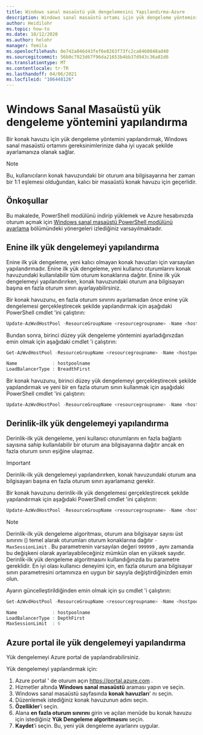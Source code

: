 ```yaml
---
title: Windows sanal masaüstü yük dengelemesini Yapılandırma-Azure
description: Windows sanal masaüstü ortamı için yük dengeleme yöntemini yapılandırma.
author: Heidilohr
ms.topic: how-to
ms.date: 10/12/2020
ms.author: helohr
manager: femila
ms.openlocfilehash: 0e742a046d43fef6e8263f73fc2ca8460848ad40
ms.sourcegitcommit: 56b0c7923d67f96da21653b4bb37d943c36a81d6
ms.translationtype: MT
ms.contentlocale: tr-TR
ms.lasthandoff: 04/06/2021
ms.locfileid: "106448126"
---
```

# <a name="configure-the-windows-virtual-desktop-load-balancing-method"></a>Windows Sanal Masaüstü yük dengeleme yöntemini yapılandırma

Bir konak havuzu için yük dengeleme yöntemini yapılandırmak, Windows sanal masaüstü ortamını gereksinimlerinize daha iyi uyacak şekilde ayarlamanıza olanak sağlar.

>[!NOTE]
> Bu, kullanıcıların konak havuzundaki bir oturum ana bilgisayarına her zaman bir 1:1 eşlemesi olduğundan, kalıcı bir masaüstü konak havuzu için geçerlidir.

## <a name="prerequisites"></a>Önkoşullar

Bu makalede, PowerShell modülünü indirip yüklemek ve Azure hesabınızda oturum açmak için [Windows sanal masaüstü PowerShell modülünü ayarlama](powershell-module.md) bölümündeki yönergeleri izlediğiniz varsayılmaktadır.

## <a name="configure-breadth-first-load-balancing"></a>Enine ilk yük dengelemeyi yapılandırma

Enine ilk yük dengeleme, yeni kalıcı olmayan konak havuzları için varsayılan yapılandırmadır. Enine ilk yük dengeleme, yeni kullanıcı oturumlarını konak havuzundaki kullanılabilir tüm oturum konaklarına dağıtır. Enine ilk yük dengelemeyi yapılandırırken, konak havuzundaki oturum ana bilgisayarı başına en fazla oturum sınırı ayarlayabilirsiniz.

Bir konak havuzunu, en fazla oturum sınırını ayarlamadan önce enine yük dengelemesi gerçekleştirecek şekilde yapılandırmak için aşağıdaki PowerShell cmdlet 'ini çalıştırın:

```powershell
Update-AzWvdHostPool -ResourceGroupName <resourcegroupname> -Name <hostpoolname> -LoadBalancerType 'BreadthFirst'
```

Bundan sonra, birinci düzey yük dengeleme yöntemini ayarladığınızdan emin olmak için aşağıdaki cmdlet 'i çalıştırın:

```powershell
Get-AzWvdHostPool -ResourceGroupName <resourcegroupname> -Name <hostpoolname> | format-list Name, LoadBalancerType

Name             : hostpoolname
LoadBalancerType : BreadthFirst
```

Bir konak havuzunu, birinci düzey yük dengelemeyi gerçekleştirecek şekilde yapılandırmak ve yeni bir en fazla oturum sınırı kullanmak için aşağıdaki PowerShell cmdlet 'ini çalıştırın:

```powershell
Update-AzWvdHostPool -ResourceGroupName <resourcegroupname> -Name <hostpoolname> -LoadBalancerType 'BreadthFirst' -MaxSessionLimit ###
```

## <a name="configure-depth-first-load-balancing"></a>Derinlik-ilk yük dengelemeyi yapılandırma

Derinlik-ilk yük dengeleme, yeni kullanıcı oturumlarını en fazla bağlantı sayısına sahip kullanılabilir bir oturum ana bilgisayarına dağıtır ancak en fazla oturum sınırı eşiğine ulaşmaz.

>[!IMPORTANT]
>Derinlik-ilk yük dengelemeyi yapılandırırken, konak havuzundaki oturum ana bilgisayarı başına en fazla oturum sınırı ayarlamanız gerekir.

Bir konak havuzunu derinlik-ilk yük dengelemesi gerçekleştirecek şekilde yapılandırmak için aşağıdaki PowerShell cmdlet 'ini çalıştırın:

```powershell
Update-AzWvdHostPool -ResourceGroupName <resourcegroupname> -Name <hostpoolname> -LoadBalancerType 'DepthFirst' -MaxSessionLimit ###
```

>[!NOTE]
> Derinlik-ilk yük dengeleme algoritması, oturum ana bilgisayar sayısı üst sınırını () temel alarak oturumları oturum konaklarına dağıtır `-MaxSessionLimit` . Bu parametrenin varsayılan değeri `999999` , aynı zamanda bu değişkeni olarak ayarlayabileceğiniz mümkün olan en yüksek sayıdır. Derinlik-ilk yük dengeleme algoritmasını kullandığınızda bu parametre gereklidir. En iyi olası kullanıcı deneyimi için, en fazla oturum ana bilgisayar sınırı parametresini ortamınıza en uygun bir sayıyla değiştirdiğinizden emin olun.

Ayarın güncelleştirildiğinden emin olmak için şu cmdlet 'i çalıştırın:

```powershell
Get-AzWvdHostPool -ResourceGroupName <resourcegroupname> -Name <hostpoolname> | format-list Name, LoadBalancerType, MaxSessionLimit

Name             : hostpoolname
LoadBalancerType : DepthFirst
MaxSessionLimit  : 6
```

## <a name="configure-load-balancing-with-the-azure-portal"></a>Azure portal ile yük dengelemeyi yapılandırma

Yük dengelemeyi Azure portal de yapılandırabilirsiniz.

Yük dengelemeyi yapılandırmak için:

1. Azure portal ' de oturum açın https://portal.azure.com .
2. Hizmetler altında **Windows sanal masaüstü** araması yapın ve seçin.
3. Windows sanal masaüstü sayfasında **konak havuzları**' nı seçin.
4. Düzenlemek istediğiniz konak havuzunun adını seçin.
5. **Özellikler**’i seçin.
6. Alana **en fazla oturum sınırını** girin ve açılan menüde bu konak havuzu için istediğiniz **Yük Dengeleme algoritmasını** seçin.
7. **Kaydet**’i seçin. Bu, yeni yük dengeleme ayarlarını uygular.
